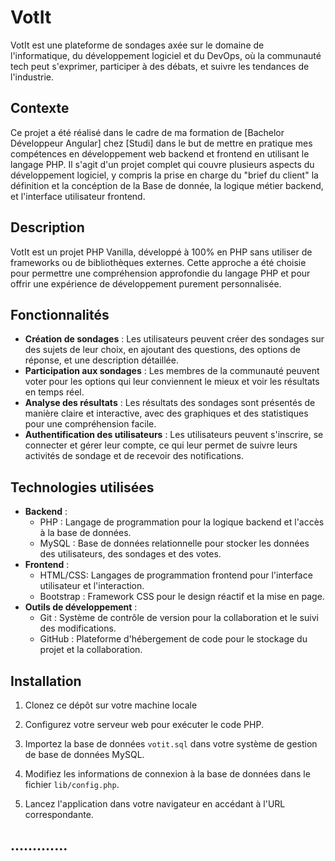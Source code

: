 # VotIt

VotIt est une plateforme de sondages axée sur le domaine de l'informatique, du développement logiciel et du DevOps, où la communauté tech peut s'exprimer, participer à des débats, et suivre les tendances de l'industrie.

## Contexte

Ce projet a été réalisé dans le cadre de ma formation de [Bachelor Développeur Angular] chez [Studi] dans le but de mettre en pratique mes compétences en développement web backend et frontend en utilisant le langage PHP.
Il s'agit d'un projet complet qui couvre plusieurs aspects du développement logiciel, y compris la prise en charge du "brief du client" la définition et la concéption de la Base de donnée, la logique métier backend, et l'interface utilisateur frontend.

## Description

VotIt est un projet PHP Vanilla, développé à 100% en PHP sans utiliser de frameworks ou de bibliothèques externes. Cette approche a été choisie pour permettre une compréhension approfondie du langage PHP et pour offrir une expérience de développement purement personnalisée.

## Fonctionnalités

- **Création de sondages** : Les utilisateurs peuvent créer des sondages sur des sujets de leur choix, en ajoutant des questions, des options de réponse, et une description détaillée.
- **Participation aux sondages** : Les membres de la communauté peuvent voter pour les options qui leur conviennent le mieux et voir les résultats en temps réel.
- **Analyse des résultats** : Les résultats des sondages sont présentés de manière claire et interactive, avec des graphiques et des statistiques pour une compréhension facile.
- **Authentification des utilisateurs** : Les utilisateurs peuvent s'inscrire, se connecter et gérer leur compte, ce qui leur permet de suivre leurs activités de sondage et de recevoir des notifications.

## Technologies utilisées

- **Backend** :
  - PHP : Langage de programmation pour la logique backend et l'accès à la base de données.
  - MySQL : Base de données relationnelle pour stocker les données des utilisateurs, des sondages et des votes.
- **Frontend** :
  - HTML/CSS: Langages de programmation frontend pour l'interface utilisateur et l'interaction.
  - Bootstrap : Framework CSS pour le design réactif et la mise en page.
- **Outils de développement** :
  - Git : Système de contrôle de version pour la collaboration et le suivi des modifications.
  - GitHub : Plateforme d'hébergement de code pour le stockage du projet et la collaboration.

## Installation

1. Clonez ce dépôt sur votre machine locale

2. Configurez votre serveur web pour exécuter le code PHP.
3. Importez la base de données `votit.sql` dans votre système de gestion de base de données MySQL.
4. Modifiez les informations de connexion à la base de données dans le fichier `lib/config.php`.
5. Lancez l'application dans votre navigateur en accédant à l'URL correspondante.

## .............
